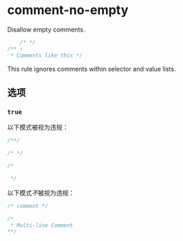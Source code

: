 # comment-no-empty

Disallow empty comments.

```css
    /* */
/** ↑
 * Comments like this */
```

This rule ignores comments within selector and value lists.

## 选项

### `true`

以下模式被视为违规：

```css
/**/
```

```css
/* */
```

```css
/*

 */
```

以下模式*不*被视为违规：

```css
/* comment */
```

```css
/*
 * Multi-line Comment
**/
```
